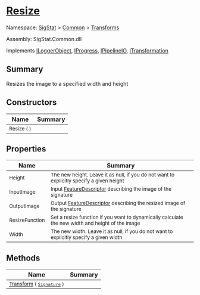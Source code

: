 # [Resize](./Resize.md)

Namespace: [SigStat]() > [Common](./../README.md) > [Transforms](./README.md)

Assembly: SigStat.Common.dll

Implements [ILoggerObject](./../ILoggerObject.md), [IProgress](./../Helpers/IProgress.md), [IPipelineIO](./../Pipeline/IPipelineIO.md), [ITransformation](./../ITransformation.md)

## Summary
Resizes the image to a specified width and height

## Constructors

| Name | Summary | 
| --- | --- | 
| <sub>Resize (  )</sub><!--aaaaaaaaaaaaaaaaaaaaaaaaaaaaaaaaaaaaaaaaaaaaaaaaaaaaaaaaaaa-->| <sub></sub>| <br>


## Properties

| Name | Summary | 
| --- | --- | 
| <sub>Height</sub><!--aaaaaaaaaaaaaaaaaaaaaaaaaaaaaaaaaaaaaaaaaaaaaaaaaaaaaaaaaaa-->| <sub>The new height. Leave it as null, if you do not want to explicitly specify a given height</sub>| <br>
| <sub>InputImage</sub><!--aaaaaaaaaaaaaaaaaaaaaaaaaaaaaaaaaaaaaaaaaaaaaaaaaaaaaaaaaaa-->| <sub>Input [FeatureDescriptor](https://github.com/hargitomi97/sigstat/blob/master/docs/md/SigStat/Common/FeatureDescriptor.md) describing the image of the signature</sub>| <br>
| <sub>OutputImage</sub><!--aaaaaaaaaaaaaaaaaaaaaaaaaaaaaaaaaaaaaaaaaaaaaaaaaaaaaaaaaaa-->| <sub>Output [FeatureDescriptor](https://github.com/hargitomi97/sigstat/blob/master/docs/md/SigStat/Common/FeatureDescriptor.md) describing the resized image of the signature</sub>| <br>
| <sub>ResizeFunction</sub><!--aaaaaaaaaaaaaaaaaaaaaaaaaaaaaaaaaaaaaaaaaaaaaaaaaaaaaaaaaaa-->| <sub>Set a resize function if you want to dynamically calculate the new width and height of the image</sub>| <br>
| <sub>Width</sub><!--aaaaaaaaaaaaaaaaaaaaaaaaaaaaaaaaaaaaaaaaaaaaaaaaaaaaaaaaaaa-->| <sub>The new width. Leave it as null, if you do not want to explicitly specify a given width</sub>| <br>


## Methods

| Name | Summary | 
| --- | --- | 
| <sub>[Transform](./Methods/Resize-100663716.md) ( [`Signature`](./../Signature.md) )</sub><!--aaaaaaaaaaaaaaaaaaaaaaaaaaaaaaaaaaaaaaaaaaaaaaaaaaaaaaaaaaa-->| <sub></sub>| <br>


